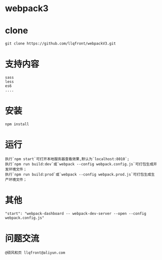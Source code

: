 # webpack3

# clone 
	git clone https://github.com/llqfront/webpackV3.git

# 支持内容
	sass
	less
	es6
	....
# 安装
	npm install
# 运行
	执行`npm start`可打开本地服务器查看效果,默认为`localhost:8010`;
	执行`npm run build:dev`或`webpack --config webpack.config.js`可打包生成开发环境文件；
	执行`npm run build:prod`或`webpack --config webpack.prod.js`可打包生成生产环境文件；

# 其他
	"start": "webpack-dashboard -- webpack-dev-server --open --config webpack.config.js"
# 问题交流
	@硕风和页 llqfront@aliyun.com	
